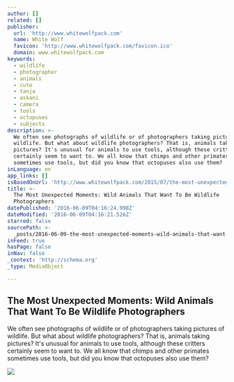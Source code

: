 ```yaml
---
author: []
related: []
publisher:
  url: 'http://www.whitewolfpack.com'
  name: White Wolf
  favicon: 'http://www.whitewolfpack.com/favicon.ico'
  domain: www.whitewolfpack.com
keywords:
  - wildlife
  - photographer
  - animals
  - cute
  - tanja
  - askani
  - camera
  - tools
  - octopuses
  - subjects
description: >-
  We often see photographs of wildlife or of photographers taking pictures of
  wildlife. But what about wildlife photographers? That is, animals taking
  pictures? It's unusual for animals to use tools, although these critters
  certainly seem to want to. We all know that chimps and other primates
  sometimes use tools, but did you know that octopuses also use them?
inLanguage: en
app_links: []
isBasedOnUrl: 'http://www.whitewolfpack.com/2015/07/the-most-unexpected-moments-wild.html'
title: >-
  The Most Unexpected Moments: Wild Animals That Want To Be Wildlife
  Photographers
datePublished: '2016-06-09T04:16:24.998Z'
dateModified: '2016-06-09T04:16:21.526Z'
starred: false
sourcePath: >-
  _posts/2016-06-09-the-most-unexpected-moments-wild-animals-that-want-to-be-wi.md
inFeed: true
hasPage: false
inNav: false
_context: 'http://schema.org'
_type: MediaObject

---
```

<article style=""><h1>The Most Unexpected Moments: Wild Animals That Want To Be Wildlife Photographers</h1><p>We often see photographs of wildlife or of photographers taking pictures of wildlife. But what about wildlife photographers? That is, animals taking pictures? It's unusual for animals to use tools, although these critters certainly seem to want to. We all know that chimps and other primates sometimes use tools, but did you know that octopuses also use them?</p><img src="http://3.bp.blogspot.com/-UayD9nVdr-M/VbdqrPp7-cI/AAAAAAAA3oU/S2bQDTCbaBk/s640/animals-with-camera-helping-photographers-7__880.jpg" /></article>
